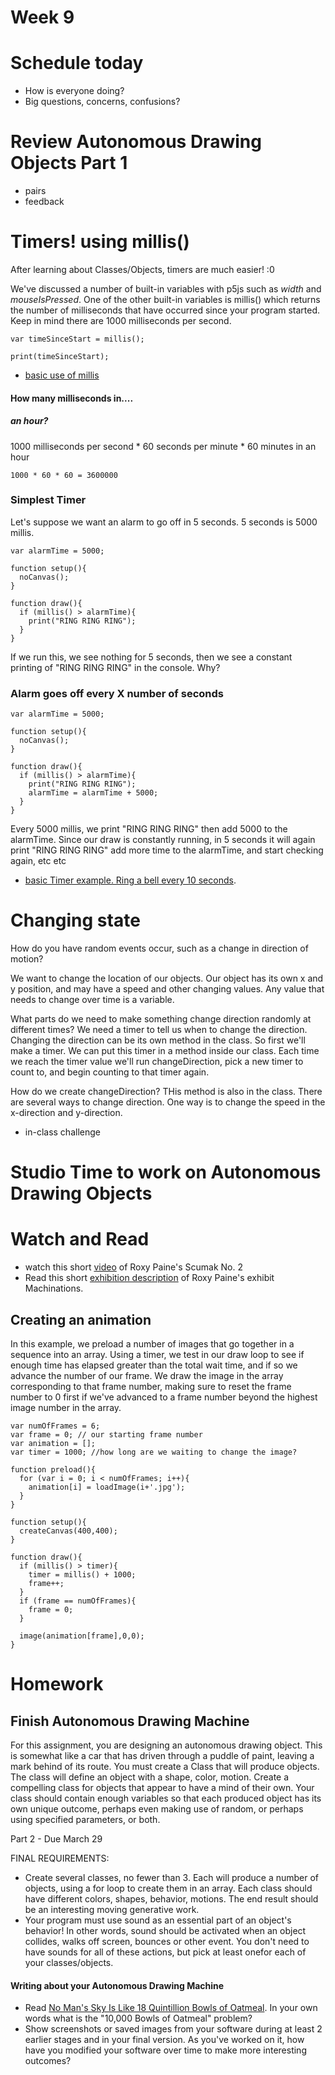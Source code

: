 # Week 9

# Schedule today
- How is everyone doing?
- Big questions, concerns, confusions?

# Review Autonomous Drawing Objects Part 1
- pairs
- feedback



# Timers! using millis()

After learning about Classes/Objects, timers are much easier! :0

We've discussed a number of built-in variables with p5js such as *width* and *mouseIsPressed*. One of the other built-in variables is millis() which returns the number of milliseconds that have occurred since your program started. Keep in mind there are 1000 milliseconds per second.

```
var timeSinceStart = millis();

print(timeSinceStart);
```

- [basic use of millis](https://editor.p5js.org/2sman/sketches/3uheipDdI)

#### How many milliseconds in.... 

##### an hour?

1000 milliseconds per second * 60 seconds per minute * 60 minutes in an hour

```1000 * 60 * 60 = 3600000```

### Simplest Timer

Let's suppose we want an alarm to go off in 5 seconds. 5 seconds is 5000 millis.

```
var alarmTime = 5000;

function setup(){
  noCanvas();
}

function draw(){
  if (millis() > alarmTime){
    print("RING RING RING");
  }
}
```

If we run this, we see nothing for 5 seconds, then we see a constant printing of "RING RING RING" in the console. Why?

### Alarm goes off every X number of seconds

```
var alarmTime = 5000;

function setup(){
  noCanvas();
}

function draw(){
  if (millis() > alarmTime){
    print("RING RING RING");
    alarmTime = alarmTime + 5000;
  }
}
```

Every 5000 millis, we print "RING RING RING" then add 5000 to the alarmTime. Since our draw is constantly running, in 5 seconds it will again print "RING RING RING" add more time to the alarmTime, and start checking again, etc etc

- [basic Timer example. Ring a bell every 10 seconds](https://editor.p5js.org/2sman/sketches/Yv75_qutd).

# Changing state

How do you have random events occur, such as a change in direction of motion?

We want to change the location of our objects. Our object has its own x and y position, and may have a speed and other changing values. Any value that needs to change over time is a variable. 

What parts do we need to make something change direction randomly at different times? We need a timer to tell us when to change the direction. Changing the direction can be its own method in the class. So first we'll make a timer. We can put this timer in a method inside our class. Each time we reach the timer value we'll run changeDirection, pick a new timer to count to, and begin counting to that timer again.

How do we create changeDirection? THis method is also in the class. There are several ways to change direction. One way is to change the speed in the x-direction and y-direction.

- in-class challenge

# Studio Time to work on Autonomous Drawing Objects

# Watch and Read

- watch this short [video](https://www.youtube.com/watch?v=AiVw8crgfB4) of Roxy Paine's Scumak No. 2
- Read this short [exhibition description](https://www.jamescohan.com/attachment/en/599f12405a4091c6048b4568/TextOneColumnWithFile/599f12855a4091c6048b5e82) of Roxy Paine's exhibit Machinations. 

## Creating an animation

In this example, we preload a number of images that go together in a sequence into an array. Using a timer, we test in our draw loop to see if enough time has elapsed greater than the total wait time, and if so we advance the number of our frame. We draw the image in the array corresponding to that frame number, making sure to reset the frame number to 0 first if we've advanced to a frame number beyond the highest image number in the array.

```
var numOfFrames = 6;
var frame = 0; // our starting frame number
var animation = [];
var timer = 1000; //how long are we waiting to change the image?

function preload(){
  for (var i = 0; i < numOfFrames; i++){
    animation[i] = loadImage(i+'.jpg');
  }
}

function setup(){
  createCanvas(400,400);
}

function draw(){
  if (millis() > timer){
    timer = millis() + 1000;
    frame++;
  }
  if (frame == numOfFrames){
    frame = 0;
  }
  
  image(animation[frame],0,0);
}

```

# Homework

## Finish Autonomous Drawing Machine

For this assignment, you are designing an autonomous drawing object. This is somewhat like a car that has driven through a puddle of paint, leaving a mark behind of its route. You must create a Class that will produce objects. The class will define an object with a shape, color, motion. Create a compelling class for objects that appear to have a mind of their own. Your class should contain enough variables so that each produced object has its own unique outcome, perhaps even making use of random, or perhaps using specified parameters, or both.

Part 2 - Due March 29

FINAL REQUIREMENTS:
- Create several classes, no fewer than 3. Each will produce a number of objects, using a for loop to create them in an array. Each class should have different colors, shapes, behavior, motions. The end result should be an interesting moving generative work.
- Your program must use sound as an essential part of an object's behavior! In other words, sound should be activated when an object collides, walks off screen, bounces or other event. You don't need to have sounds for all of these actions, but pick at least onefor each of your classes/objects.

#### Writing about your Autonomous Drawing Machine

- Read [No Man's Sky Is Like 18 Quintillion Bowls of Oatmeal](https://motherboard.vice.com/en_us/article/nz7d8q/no-mans-sky-review).  In your own words what is the "10,000 Bowls of Oatmeal" problem?
 - Show screenshots or saved images from your software during at least 2 earlier stages and in your final version. As you've worked on it, how have you modified your software over time to make more interesting outcomes?

 
